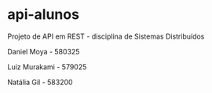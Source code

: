 # api-alunos
Projeto de API em REST - disciplina de Sistemas Distribuídos



Daniel Moya - 580325

Luiz Murakami - 579025

Natália Gil - 583200
